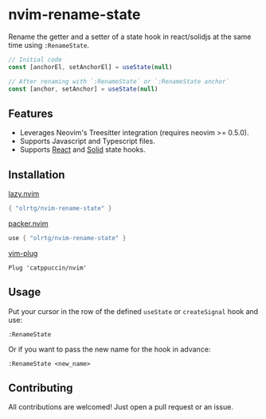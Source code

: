 # nvim-rename-state

Rename the getter and a setter of a state hook in react/solidjs at the same time using `:RenameState`.

```javascript
// Initial code
const [anchorEl, setAnchorEl] = useState(null)

// After renaming with `:RenameState` or `:RenameState anchor`
const [anchor, setAnchor] = useState(null)
```

## Features

- Leverages Neovim's Treesitter integration (requires neovim >= 0.5.0).
- Supports Javascript and Typescript files.
- Supports [React](https://reactjs.org/) and [Solid](https://www.solidjs.com/) state hooks.

## Installation

[lazy.nvim](https://github.com/folke/lazy.nvim)

```lua
{ "olrtg/nvim-rename-state" }
```

[packer.nvim](https://github.com/wbthomason/packer.nvim)

```lua
use { "olrtg/nvim-rename-state" }
```

[vim-plug](https://github.com/junegunn/vim-plug)

```vim
Plug 'catppuccin/nvim'
```

## Usage

Put your cursor in the row of the defined `useState` or `createSignal` hook and use:

```vim
:RenameState
```

Or if you want to pass the new name for the hook in advance:

```vim
:RenameState <new_name>
```

## Contributing

All contributions are welcomed! Just open a pull request or an issue.
